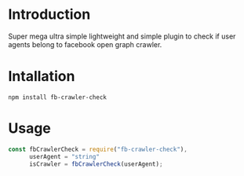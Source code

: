 # Introduction

Super mega ultra simple lightweight and simple plugin to check if user agents belong to facebook open graph crawler.

# Intallation

`npm install fb-crawler-check`

# Usage

```javascript
const fbCrawlerCheck = require("fb-crawler-check"),
      userAgent = "string"
      isCrawler = fbCrawlerCheck(userAgent);
```
